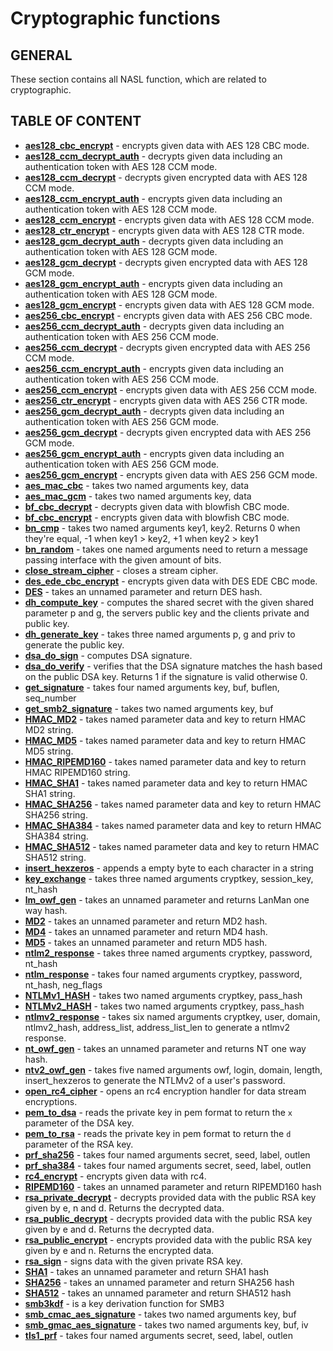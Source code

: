 # Cryptographic functions

## GENERAL

These section contains all NASL function, which are related to cryptographic.

## TABLE OF CONTENT

- **[aes128_cbc_encrypt](aes128_cbc_encrypt.md)** - encrypts given data with AES 128 CBC mode.
- **[aes128_ccm_decrypt_auth](aes128_ccm_decrypt_auth.md)** - decrypts given data including an authentication token with AES 128 CCM mode.
- **[aes128_ccm_decrypt](aes128_ccm_decrypt.md)** - decrypts given encrypted data with AES 128 CCM mode.
- **[aes128_ccm_encrypt_auth](aes128_ccm_encrypt_auth.md)** - encrypts given data including an authentication token with AES 128 CCM mode.
- **[aes128_ccm_encrypt](aes128_ccm_encrypt.md)** - encrypts given data with AES 128 CCM mode.
- **[aes128_ctr_encrypt](aes128_ctr_encrypt.md)** - encrypts given data with AES 128 CTR mode.
- **[aes128_gcm_decrypt_auth](aes128_gcm_decrypt_auth.md)** - decrypts given data including an authentication token with AES 128 GCM mode.
- **[aes128_gcm_decrypt](aes128_gcm_decrypt.md)** - decrypts given encrypted data with AES 128 GCM mode.
- **[aes128_gcm_encrypt_auth](aes128_gcm_encrypt_auth.md)** - encrypts given data including an authentication token with AES 128 GCM mode.
- **[aes128_gcm_encrypt](aes128_gcm_encrypt.md)** - encrypts given data with AES 128 GCM mode.
- **[aes256_cbc_encrypt](aes256_cbc_encrypt.md)** - encrypts given data with AES 256 CBC mode.
- **[aes256_ccm_decrypt_auth](aes256_ccm_decrypt_auth.md)** - decrypts given data including an authentication token with AES 256 CCM mode.
- **[aes256_ccm_decrypt](aes256_ccm_decrypt.md)** - decrypts given encrypted data with AES 256 CCM mode.
- **[aes256_ccm_encrypt_auth](aes256_ccm_encrypt_auth.md)** - encrypts given data including an authentication token with AES 256 CCM mode.
- **[aes256_ccm_encrypt](aes256_ccm_encrypt.md)** - encrypts given data with AES 256 CCM mode.
- **[aes256_ctr_encrypt](aes256_ctr_encrypt.md)** - encrypts given data with AES 256 CTR mode.
- **[aes256_gcm_decrypt_auth](aes256_gcm_decrypt_auth.md)** - decrypts given data including an authentication token with AES 256 GCM mode.
- **[aes256_gcm_decrypt](aes256_gcm_decrypt.md)** - decrypts given encrypted data with AES 256 GCM mode.
- **[aes256_gcm_encrypt_auth](aes256_gcm_encrypt_auth.md)** - encrypts given data including an authentication token with AES 256 GCM mode.
- **[aes256_gcm_encrypt](aes256_gcm_encrypt.md)** - encrypts given data with AES 256 GCM mode.
- **[aes_mac_cbc](aes_mac_cbc.md)** - takes two named arguments key, data
- **[aes_mac_gcm](aes_mac_gcm.md)** - takes two named arguments key, data
- **[bf_cbc_decrypt](bf_cbc_decrypt.md)** - decrypts given data with blowfish CBC mode.
- **[bf_cbc_encrypt](bf_cbc_encrypt.md)** - encrypts given data with blowfish CBC mode.
- **[bn_cmp](bn_cmp.md)** - takes two named arguments key1, key2. Returns 0 when they're equal, -1 when key1 > key2, +1 when key2 > key1
- **[bn_random](bn_random.md)** - takes one named arguments need to return a message passing interface with the given amount of bits.
- **[close_stream_cipher](close_stream_cipher.md)** - closes a stream cipher.
- **[des_ede_cbc_encrypt](des_ede_cbc_encrypt.md)** - encrypts given data with DES EDE CBC mode.
- **[DES](DES.md)** - takes an unnamed parameter and return DES hash.
- **[dh_compute_key](dh_compute_key.md)** - computes the shared secret with the given shared parameter p and g, the servers public key and the clients private and public key.
- **[dh_generate_key](dh_generate_key.md)** - takes three named arguments p, g and priv to generate the public key.
- **[dsa_do_sign](dsa_do_sign.md)** - computes DSA signature.
- **[dsa_do_verify](dsa_do_verify.md)** - verifies that the DSA signature matches the hash based on the public DSA key. Returns 1 if the signature is valid otherwise 0.
- **[get_signature](get_signature.md)** - takes four named arguments key, buf, buflen, seq_number
- **[get_smb2_signature](get_smb2_signature.md)** - takes two named arguments key, buf
- **[HMAC_MD2](HMAC_MD2.md)** - takes named parameter data and key to return HMAC MD2 string.
- **[HMAC_MD5](HMAC_MD5.md)** - takes named parameter data and key to return HMAC MD5 string.
- **[HMAC_RIPEMD160](HMAC_RIPEMD160.md)** - takes named parameter data and key to return HMAC RIPEMD160 string.
- **[HMAC_SHA1](HMAC_SHA1.md)** - takes named parameter data and key to return HMAC SHA1 string.
- **[HMAC_SHA256](HMAC_SHA256.md)** - takes named parameter data and key to return HMAC SHA256 string.
- **[HMAC_SHA384](HMAC_SHA384.md)** - takes named parameter data and key to return HMAC SHA384 string.
- **[HMAC_SHA512](HMAC_SHA512.md)** - takes named parameter data and key to return HMAC SHA512 string.
- **[insert_hexzeros](insert_hexzeros.md)** - appends a empty byte to each character in a string
- **[key_exchange](key_exchange.md)** - takes three named arguments cryptkey, session_key, nt_hash
- **[lm_owf_gen](lm_owf_gen.md)** - takes an unnamed parameter and returns LanMan one way hash.
- **[MD2](MD2.md)** - takes an unnamed parameter and return MD2 hash.
- **[MD4](MD4.md)** - takes an unnamed parameter and return MD4 hash.
- **[MD5](MD5.md)** - takes an unnamed parameter and return MD5 hash.
- **[ntlm2_response](ntlm2_response.md)** - takes three named arguments cryptkey, password, nt_hash
- **[ntlm_response](ntlm_response.md)** - takes four named arguments cryptkey, password, nt_hash, neg_flags
- **[NTLMv1_HASH](NTLMv1_HASH.md)** - takes two named arguments cryptkey, pass_hash
- **[NTLMv2_HASH](NTLMv2_HASH.md)** - takes two named arguments cryptkey, pass_hash
- **[ntlmv2_response](ntlmv2_response.md)** - takes six named arguments cryptkey, user, domain, ntlmv2_hash, address_list, address_list_len to generate a ntlmv2 response.
- **[nt_owf_gen](nt_owf_gen.md)** - takes an unnamed parameter and returns NT one way hash.
- **[ntv2_owf_gen](ntv2_owf_gen.md)** - takes five named arguments owf, login, domain, length, insert_hexzeros to generate the NTLMv2 of a user's password.
- **[open_rc4_cipher](open_rc4_cipher.md)** - opens an rc4 encryption handler for data stream encryptions.
- **[pem_to_dsa](pem_to_dsa.md)** - reads the private key in pem format to return the `x` parameter of the DSA key.
- **[pem_to_rsa](pem_to_rsa.md)** - reads the private key in pem format to return the `d` parameter of the RSA key.
- **[prf_sha256](prf_sha256.md)** - takes four named arguments secret, seed, label, outlen
- **[prf_sha384](prf_sha384.md)** - takes four named arguments secret, seed, label, outlen
- **[rc4_encrypt](rc4_encrypt.md)** - encrypts given data with rc4.
- **[RIPEMD160](RIPEMD160.md)** - takes an unnamed parameter and return RIPEMD160 hash
- **[rsa_private_decrypt](rsa_private_decrypt.md)** - decrypts provided data with the public RSA key given by e, n and d. Returns the decrypted data.
- **[rsa_public_decrypt](rsa_public_decrypt.md)** - decrypts provided data with the public RSA key given by e and d. Returns the decrypted data.
- **[rsa_public_encrypt](rsa_public_encrypt.md)** - encrypts provided data with the public RSA key given by e and n. Returns the encrypted data.
- **[rsa_sign](rsa_sign.md)** - signs data with the given private RSA key.
- **[SHA1](SHA1.md)** - takes an unnamed parameter and return SHA1 hash
- **[SHA256](SHA256.md)** - takes an unnamed parameter and return SHA256 hash
- **[SHA512](SHA512.md)** - takes an unnamed parameter and return SHA512 hash
- **[smb3kdf](smb3kdf.md)** - is a key derivation function for SMB3
- **[smb_cmac_aes_signature](smb_cmac_aes_signature.md)** - takes two named arguments key, buf
- **[smb_gmac_aes_signature](smb_gmac_aes_signature.md)** - takes two named arguments key, buf, iv
- **[tls1_prf](tls1_prf.md)** - takes four named arguments secret, seed, label, outlen
